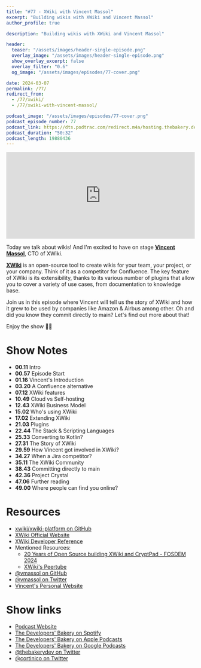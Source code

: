 ```yaml
---
title: "#77 - XWiki with Vincent Massol"
excerpt: "Building wikis with XWiki and Vincent Massol"
author_profile: true

description: "Building wikis with XWiki and Vincent Massol"

header:
  teaser: "/assets/images/header-single-episode.png"
  overlay_image: "/assets/images/header-single-episode.png"
  show_overlay_excerpt: false
  overlay_filter: "0.6"
  og_image: "/assets/images/episodes/77-cover.png"

date: 2024-03-07
permalink: /77/
redirect_from:
  - /77/xwiki/
  - /77/xwiki-with-vincent-massol/

podcast_image: "/assets/images/episodes/77-cover.png"
podcast_episode_number: 77
podcast_link: https://dts.podtrac.com/redirect.m4a/hosting.thebakery.dev/77-thedevelopersbakery-xwiki.m4a
podcast_duration: "50:32"
podcast_length: 19880436
---
```


<iframe src="https://open.spotify.com/embed-podcast/show/4jV6Yoz7D38sZJlYMzJm3k" width="100%" height="232" frameborder="0" allowtransparency="true" allow="encrypted-media"></iframe>

Today we talk about wikis! And I'm excited to have on stage [**Vincent Massol**](https://twitter.com/vmassol), CTO of XWiki.

[**XWiki**](https://xwiki.org/) is an open-source tool to create wikis for your team, your project, or your company. Think of it as a competitor for Confluence.
The key feature of XWiki is its extensibility, thanks to its various number of plugins that allow you to cover a variety of use cases, from documentation to knowledge base.

Join us in this episode where Vincent will tell us the story of XWiki and how it grew to be used by companies like Amazon & Airbus among other. Oh and did you know they commit directly to main? Let's find out more about that!

Enjoy the show 👨‍🍳

# Show Notes

- **00.11** Intro
- **00.57** Episode Start
- **01.16** Vincent's Introduction
- **03.20** A Confluence alternative
- **07.12** XWiki features
- **10.49** Cloud vs Self-hosting
- **12.43** XWiki Business Model
- **15.02** Who's using XWiki
- **17.02** Extending XWiki
- **21.03** Plugins
- **22.44** The Stack & Scripting Languages
- **25.33** Converting to Kotlin?
- **27.31** The Story of XWiki
- **29.59** How Vincent got involved in XWiki?
- **34.27** When a Jira competitor?
- **35.11** The XWiki Community
- **38.43** Committing directly to main
- **42.36** Project Crystal
- **47.06** Further reading
- **49.00** Where people can find you online?

# Resources

- <i class="fab fa-github"></i> [xwiki/xwiki-platform on GitHub](https://github.com/xwiki/xwiki-platform)
- <i class="fas fa-link"></i> [XWiki Official Website](https://xwiki.org/)
- <i class="fas fa-link"></i> [XWiki Developer Reference](https://dev.xwiki.org/)
- Mentioned Resources:
  - <i class="fab fa-youtube"></i> [20 Years of Open Source building XWiki and CryptPad - FOSDEM 2024](https://fosdem.org/2024/schedule/event/fosdem-2024-1830-20-years-of-open-source-building-xwiki-and-cryptpad/)
  - <i class="fab fa-youtube"></i> [XWiki's Peertube](https://peertube.xwiki.com/)
- <i class="fab fa-github"></i> [@vmassol on GitHub](https://github.com/vmassol)
- <i class="fab fa-twitter"></i> [@vmassol on Twitter](https://twitter.com/vmassol)
- <i class="fas fa-link"></i> [Vincent's Personal Website](http://massol.net)

# Show links

- <i class="fas fa-link"></i> [Podcast Website](https://thebakery.dev)
- <i class="fab fa-spotify"></i> [The Developers' Bakery on Spotify](https://open.spotify.com/show/4jV6Yoz7D38sZJlYMzJm3k?si=AL3ske_0R_CKlEScMhYhug)
- <i class="fas fa-podcast"></i> [The Developers' Bakery on Apple Podcasts](https://podcasts.apple.com/us/podcast/the-developers-bakery/id1542849034)
- <i class="fab fa-google-play"></i> [The Developers' Bakery on Google Podcasts](https://podcasts.google.com/feed/aHR0cHM6Ly90aGViYWtlcnkuZGV2L3BvZGNhc3QueG1s)
- <i class="fab fa-twitter"></i> [@thebakerydev on Twitter](https://twitter.com/thebakerydev)
- <i class="fab fa-twitter"></i> [@cortinico on Twitter](https://twitter.com/cortinico)
